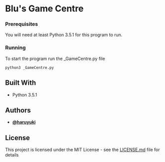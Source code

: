 # Blu's Game Centre

### Prerequisites

You will need at least Python 3.5.1 for this program to run.

### Running

To start the program run the _GameCentre.py file

```
python3 _GameCentre.py
```

## Built With

* Python 3.5.1

## Authors

* [**@haruyuki**](https://github.com/haruyuki)

## License

This project is licensed under the MIT License - see the [LICENSE.md](LICENSE) file for details
